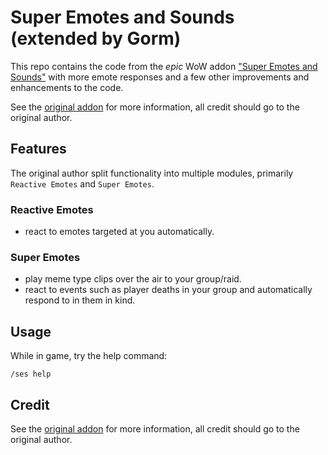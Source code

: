 # Super Emotes and Sounds (extended by Gorm)

This repo contains the code from the _epic_ WoW addon ["Super Emotes and Sounds"](https://www.curseforge.com/wow/addons/super-emotes-and-sounds) with more emote responses and a few other improvements and enhancements to the code.

See the [original addon](https://www.curseforge.com/wow/addons/super-emotes-and-sounds) for more information, all credit should go to the original author.

## Features

The original author split functionality into multiple modules, primarily `Reactive Emotes` and `Super Emotes`.

### Reactive Emotes 
- react to emotes targeted at you automatically.

### Super Emotes	
- play meme type clips over the air to your group/raid.
- react to events such as player deaths in your group and automatically respond to in them in kind.
					

## Usage

While in game, try the help command:
```
/ses help
```

## Credit

See the [original addon](https://www.curseforge.com/wow/addons/super-emotes-and-sounds) for more information, all credit should go to the original author.
